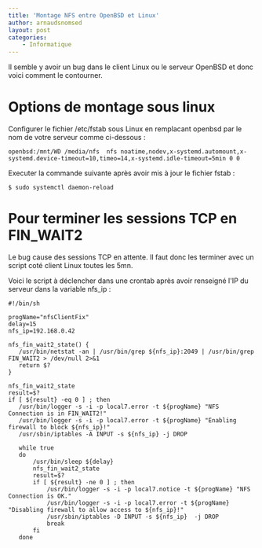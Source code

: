 ```yaml
---
title: 'Montage NFS entre OpenBSD et Linux'
author: arnaudsnomsed
layout: post
categories:
    - Informatique
---
```


Il semble y avoir un bug dans le client Linux ou le serveur OpenBSD et
donc voici comment le contourner.

# Options de montage sous linux

Configurer le fichier /etc/fstab sous Linux en remplacant openbsd par
le nom de votre serveur comme ci-dessous :

```
openbsd:/mnt/WD /media/nfs  nfs noatime,nodev,x-systemd.automount,x-systemd.device-timeout=10,timeo=14,x-systemd.idle-timeout=5min 0 0
```

Executer la commande suivante après avoir mis à jour le fichier fstab :

```
$ sudo systemctl daemon-reload
```

# Pour terminer les sessions TCP en FIN_WAIT2

Le bug cause des sessions TCP en attente. Il faut donc les terminer avec un
script coté client Linux toutes les 5mn.

Voici le script à déclencher dans une crontab après avoir renseigné
l'IP du serveur dans la variable nfs_ip :

```
#!/bin/sh

progName="nfsClientFix"
delay=15
nfs_ip=192.168.0.42

nfs_fin_wait2_state() {
   /usr/bin/netstat -an | /usr/bin/grep ${nfs_ip}:2049 | /usr/bin/grep  FIN_WAIT2 > /dev/null 2>&1
   return $?
}

nfs_fin_wait2_state
result=$?
if [ ${result} -eq 0 ] ; then
   /usr/bin/logger -s -i -p local7.error -t ${progName} "NFS Connection is in FIN_WAIT2!"
   /usr/bin/logger -s -i -p local7.error -t ${progName} "Enabling firewall to block ${nfs_ip}!"
   /usr/sbin/iptables -A INPUT -s ${nfs_ip} -j DROP

   while true
   do
       /usr/bin/sleep ${delay}
       nfs_fin_wait2_state
       result=$?
       if [ ${result} -ne 0 ] ; then
           /usr/bin/logger -s -i -p local7.notice -t ${progName} "NFS Connection is OK."
           /usr/bin/logger -s -i -p local7.error -t ${progName} "Disabling firewall to allow access to ${nfs_ip}!"
           /usr/sbin/iptables -D INPUT -s ${nfs_ip}  -j DROP
           break
       fi
   done

```


